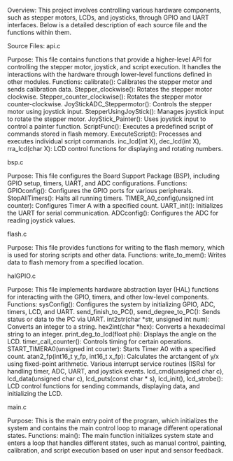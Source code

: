 Overview:
This project involves controlling various hardware components, such as stepper motors, LCDs, and joysticks, through GPIO and UART interfaces. Below is a detailed description of each source file and the functions within them.

Source Files:
api.c

Purpose: This file contains functions that provide a higher-level API for controlling the stepper motor, joystick, and script execution. It handles the interactions with the hardware through lower-level functions defined in other modules.
Functions:
calibrate(): Calibrates the stepper motor and sends calibration data.
Stepper_clockwise(): Rotates the stepper motor clockwise.
Stepper_counter_clockwise(): Rotates the stepper motor counter-clockwise.
JoyStickADC_Steppermotor(): Controls the stepper motor using joystick input.
StepperUsingJoyStick(): Manages joystick input to rotate the stepper motor.
JoyStick_Painter(): Uses joystick input to control a painter function.
ScriptFunc(): Executes a predefined script of commands stored in flash memory.
ExecuteScript(): Processes and executes individual script commands.
inc_lcd(int X), dec_lcd(int X), rra_lcd(char X): LCD control functions for displaying and rotating numbers.

bsp.c

Purpose: This file configures the Board Support Package (BSP), including GPIO setup, timers, UART, and ADC configurations.
Functions:
GPIOconfig(): Configures the GPIO ports for various peripherals.
StopAllTimers(): Halts all running timers.
TIMER_A0_config(unsigned int counter): Configures Timer A with a specified count.
UART_init(): Initializes the UART for serial communication.
ADCconfig(): Configures the ADC for reading joystick values.

flash.c

Purpose: This file provides functions for writing to the flash memory, which is used for storing scripts and other data.
Functions:
write_to_mem(): Writes data to flash memory from a specified location.

halGPIO.c

Purpose: This file implements hardware abstraction layer (HAL) functions for interacting with the GPIO, timers, and other low-level components.
Functions:
sysConfig(): Configures the system by initializing GPIO, ADC, timers, LCD, and UART.
send_finish_to_PC(), send_degree_to_PC(): Sends status or data to the PC via UART.
int2str(char *str, unsigned int num): Converts an integer to a string.
hex2int(char *hex): Converts a hexadecimal string to an integer.
print_deg_to_lcd(float phi): Displays the angle on the LCD.
timer_call_counter(): Controls timing for certain operations.
START_TIMERA0(unsigned int counter): Starts Timer A0 with a specified count.
atan2_fp(int16_t y_fp, int16_t x_fp): Calculates the arctangent of y/x using fixed-point arithmetic.
Various interrupt service routines (ISRs) for handling timer, ADC, UART, and joystick events.
lcd_cmd(unsigned char c), lcd_data(unsigned char c), lcd_puts(const char * s), lcd_init(), lcd_strobe(): LCD control functions for sending commands, displaying data, and initializing the LCD.

main.c

Purpose: This is the main entry point of the program, which initializes the system and contains the main control loop to manage different operational states.
Functions:
main(): The main function initializes system state and enters a loop that handles different states, such as manual control, painting, calibration, and script execution based on user input and sensor feedback.